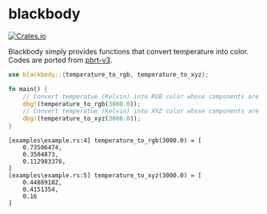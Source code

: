 # blackbody

[![Crates.io](https://img.shields.io/crates/v/blackbody.svg)](https://crates.io/crates/blackbody)

Blackbody simply provides functions that convert temperature into color.
Codes are ported from [pbrt-v3](https://github.com/mmp/pbrt-v3).

```rust
use blackbody::{temperature_to_rgb, temperature_to_xyz};

fn main() {
    // Convert temperatue (Kelvin) into RGB color whose components are [0.0, 1.0].
    dbg!(temperature_to_rgb(3000.0));
    // Convert temperatue (Kelvin) into XYZ color whose components are [0.0, 1.0].
    dbg!(temperature_to_xyz(3000.0));
}
```

```text
[examples\example.rs:4] temperature_to_rgb(3000.0) = [
    0.73506474,
    0.3504873,
    0.112983376,
]
[examples\example.rs:5] temperature_to_xyz(3000.0) = [
    0.44889182,
    0.4151354,
    0.16
]
```